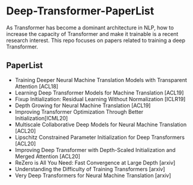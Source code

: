 # Deep-Transformer-PaperList

As Transformer has become a dominant architecture in NLP, how to increase the capacity of Transformer and make it trainable is a recent research interest.
This repo focuses on papers related to training a deep Transformer.

## PaperList

* Training Deeper Neural Machine Translation Models with Transparent Attention [ACL18]
* Learning Deep Transformer Models for Machine Translation [ACL19]
* Fixup Initialization: Residual Learning Without Normalization [ICLR19]
* Depth Growing for Neural Machine Translation [ACL19]
* Improving Transformer Optimization Through Better Initialization[ICML20]
* Multiscale Collaborative Deep Models for Neural Machine Translation [ACL20]
* Lipschitz Constrained Parameter Initialization for Deep Transformers [ACL20]
* Improving Deep Transformer with Depth-Scaled Initialization and Merged Attention [ACL20]
* ReZero is All You Need: Fast Convergence at Large Depth [arxiv]
* Understanding the Difficulty of Training Transformers [arxiv]
* Very Deep Transformers for Neural Machine Translation [arxiv]
